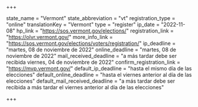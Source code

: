 +++

state_name = "Vermont"
state_abbreviation = "vt"
registration_type = "online"
translationKey = "Vermont"
type = "register"
ip_date = "2022-11-08"
hp_link = "https://sos.vermont.gov/elections/"
registration_link = "https://olvr.vermont.gov/"
more_info_link = "https://sos.vermont.gov/elections/voters/registration/"
ip_deadline = "martes, 08 de noviembre de 2022"
online_deadline = "martes, 08 de noviembre de 2022"
mail_received_deadline = "a más tardar debe ser recibida viernes, 04 de noviembre de 2022"
confirm_registration_link = "https://mvp.vermont.gov/"
default_ip_deadline = "hasta el mismo día de las elecciones"
default_online_deadline = "hasta el viernes anterior al día de las elecciones"
default_mail_received_deadline = "a más tardar debe ser recibida a más tardar el viernes anterior al día de las elecciones"

+++
